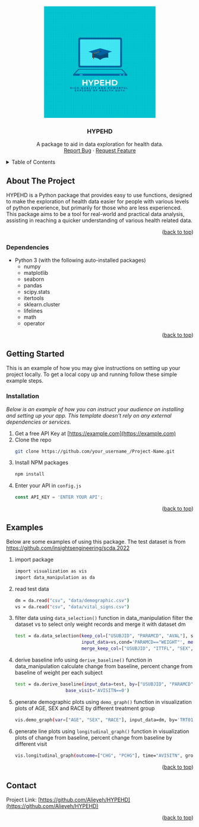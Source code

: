 <a name="readme-top"></a>


<!-- PROJECT SHIELDS -->
<!--
*** I'm using markdown "reference style" links for readability.
*** Reference links are enclosed in brackets [ ] instead of parentheses ( ).
*** See the bottom of this document for the declaration of the reference variables
*** for contributors-url, forks-url, etc. This is an optional, concise syntax you may use.
*** https://www.markdownguide.org/basic-syntax/#reference-style-links
-->



<!-- PROJECT LOGO -->
<br />
<div align="center">
  <a href="https://github.com/Alieyeh/HYPEHD">
    <img src="Animated Logo 500x500 px.gif" alt="Logo" width="300" height="300">
  </a>

  <h3 align="center">HYPEHD</h3>

  <p align="center">
    A package to aid in data exploration for health data.
    <br />
    <a href="https://github.com/Alieyeh/HYPEHD/issues">Report Bug</a>
    ·
    <a href="https://github.com/Alieyeh/HYPEHD/issues">Request Feature</a>
  </p>
</div>



<!-- TABLE OF CONTENTS -->
<details>
  <summary>Table of Contents</summary>
  <ol>
    <li>
      <a href="#about-the-project">About The Project</a>
      <ul>
        <li><a href="#dependencies">Built With</a></li>
      </ul>
    </li>
    <li>
      <a href="#getting-started">Getting Started</a>
      <ul>
        <li><a href="#installation">Installation</a></li>
      </ul>
    </li>
    <li><a href="#examples">Usage</a></li>
    <li><a href="#contact">Contact</a></li>
  </ol>
</details>



<!-- ABOUT THE PROJECT -->
## About The Project

HYPEHD is a Python package that provides easy to use functions, designed to make the exploration of health data easier for people with various levels of python experience, but primarily for those who are less experienced. This package aims to be a tool for real-world and practical data analysis, assisting in reaching a quicker understanding of various health related data.

<p align="right">(<a href="#readme-top">back to top</a>)</p>



### Dependencies
- Python 3 (with the following auto-installed packages)
    - numpy
    - matplotlib
    - seaborn
    - pandas
    - scipy.stats
    - itertools
    - sklearn.cluster
    - lifelines
    - math
    - operator

<p align="right">(<a href="#readme-top">back to top</a>)</p>



<!-- GETTING STARTED -->
## Getting Started

This is an example of how you may give instructions on setting up your project locally.
To get a local copy up and running follow these simple example steps.

### Installation

_Below is an example of how you can instruct your audience on installing and setting up your app. This template doesn't rely on any external dependencies or services._

1. Get a free API Key at [https://example.com](https://example.com)
2. Clone the repo
   ```sh
   git clone https://github.com/your_username_/Project-Name.git
   ```
3. Install NPM packages
   ```sh
   npm install
   ```
4. Enter your API in `config.js`
   ```js
   const API_KEY = 'ENTER YOUR API';
   ```

<p align="right">(<a href="#readme-top">back to top</a>)</p>



<!-- USAGE EXAMPLES -->
## Examples
Below are some examples of using this package. The test dataset is from https://github.com/insightsengineering/scda.2022

1. import package
   ```sh
   import visualization as vis
   import data_manipulation as da
   ```
2. read test data
   ```sh
   dm = da.read("csv", "data/demographic.csv")
   vs = da.read("csv", "data/vital_signs.csv")
   ```
3. filter data using `data_selection()` function in data_manipulation
   filter the dataset vs to select only weight records and merge it with dataset dm
   ```sh
   test = da.data_selection(keep_col=["USUBJID", "PARAMCD", "AVAL"], sort_by=["SEX", "AGE"], sort_asc=True, 
                            input_data=vs,cond='PARAMCD=="WEIGHT"', merge_data=dm, merge_by="USUBJID",
                            merge_keep_col=["USUBJID", "ITTFL", "SEX", "AGE", "TRT01P"])
   ```
4. derive baseline info using `derive_baseline()` function in data_manipulation
   calculate change from baseline, percent change from baseline of weight per each subject
   ```sh
   test = da.derive_baseline(input_data=test, by=["USUBJID", "PARAMCD"], value="AVAL", chg=True, pchg=True, 
                      base_visit='AVISITN==0')
   ```
5. generate demographic plots using `demo_graph()` function in visualization
   plots of AGE, SEX and RACE by different treatment group
   ```sh
   vis.demo_graph(var=["AGE", "SEX", "RACE"], input_data=dm, by='TRT01P')
   ```
6. generate line plots using `longitudinal_graph()` function in visualization
   plots of change from baseline, percent change from baseline by different visit
   ```sh
   vis.longitudinal_graph(outcome=["CHG", "PCHG"], time="AVISITN", group="TRT01P", input_data=test)
   ```
<p align="right">(<a href="#readme-top">back to top</a>)</p>



<!-- CONTACT -->
## Contact

Project Link: [https://github.com/Alieyeh/HYPEHD](https://github.com/Alieyeh/HYPEHD)

<p align="right">(<a href="#readme-top">back to top</a>)</p>

